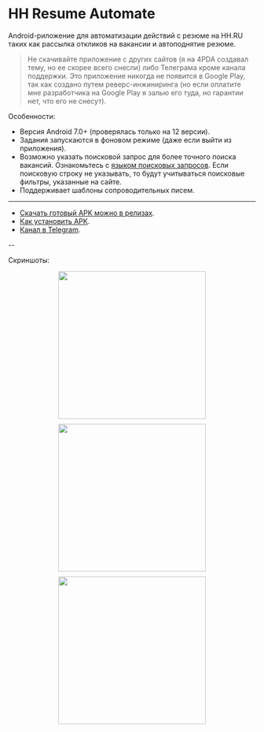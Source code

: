 # HH Resume Automate

Android-риложение для автоматизации действий с резюме на HH.RU таких как рассылка откликов на вакансии и
автоподнятие резюме.

> Не скачивайте приложение с других сайтов (я на 4PDA создавал тему, но ее скорее всего снесли) либо Телеграма кроме канала поддержки. Это приложение никогда не появится в Google Play, так как создано путем реверс-инжиниринга (но если оплатите мне разработчика на Google Play я залью его туда, но гарантии нет, что его не снесут).

Особенности:

* Версия Android 7.0+ (проверялась только на 12 версии).
* Задания запускаются в фоновом режиме (даже если выйти из приложения).
* Возможно указать поисковой запрос для более точного поиска вакансий. Ознакомьтесь с [языком поисковых запросов](https://hh.ru/article/1175). Если поисковую строку не указывать, то будут учитываться поисковые фильтры, указанные на сайте.
* Поддерживает шаблоны сопроводительных писем.

---

- [Скачать готовый APK можно в релизах](../../releases).
- [Как установить APK](https://hi-tech.mail.ru/review/102312-kak-ustanovit-apk-na-android/).
- [Канал в Telegram](https://t.me/hh_resume_automate).

-- 

Скриншоты:

<div style="display: flex; flex-wrap: wrap; justify-content: center; gap: 10px;">
  <img src="https://github.com/user-attachments/assets/2db417dc-d905-449b-919e-0198108e0701" width="300px">
  <img src="https://github.com/user-attachments/assets/e206b347-5669-4dbb-bf16-2101f123825a" width="300px">
  <img src="https://github.com/user-attachments/assets/17094570-cf25-4450-83bd-4808769d3ce5" width="300px">
</div>
